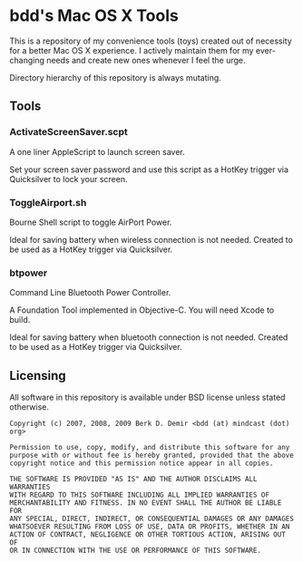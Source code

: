 # bdd's Mac OS X Tools #

This is a repository of my convenience tools (toys) created out of necessity for a better Mac OS X experience.
I actively maintain them for my ever-changing needs and create new ones whenever I feel the urge.

Directory hierarchy of this repository is always mutating.


## Tools ##

### ActivateScreenSaver.scpt ###
A one liner AppleScript to launch screen saver.

Set your screen saver password and use this script as a HotKey trigger via Quicksilver to lock your screen.


### ToggleAirport.sh ###
Bourne Shell script to toggle AirPort Power.

Ideal for saving battery when wireless connection is not needed. Created to be used as a HotKey trigger via Quicksilver.

### btpower ###
Command Line Bluetooth Power Controller.

A Foundation Tool implemented in Objective-C. You will need Xcode to build.

Ideal for saving battery when bluetooth connection is not needed. Created to be used as a HotKey trigger via Quicksilver.

## Licensing ##
All software in this repository is available under BSD license unless stated otherwise.

    Copyright (c) 2007, 2008, 2009 Berk D. Demir <bdd (at) mindcast (dot) org>

    Permission to use, copy, modify, and distribute this software for any
    purpose with or without fee is hereby granted, provided that the above
    copyright notice and this permission notice appear in all copies.

    THE SOFTWARE IS PROVIDED "AS IS" AND THE AUTHOR DISCLAIMS ALL WARRANTIES
    WITH REGARD TO THIS SOFTWARE INCLUDING ALL IMPLIED WARRANTIES OF
    MERCHANTABILITY AND FITNESS. IN NO EVENT SHALL THE AUTHOR BE LIABLE FOR
    ANY SPECIAL, DIRECT, INDIRECT, OR CONSEQUENTIAL DAMAGES OR ANY DAMAGES
    WHATSOEVER RESULTING FROM LOSS OF USE, DATA OR PROFITS, WHETHER IN AN
    ACTION OF CONTRACT, NEGLIGENCE OR OTHER TORTIOUS ACTION, ARISING OUT OF
    OR IN CONNECTION WITH THE USE OR PERFORMANCE OF THIS SOFTWARE.

